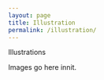 ```yaml
---
layout: page
title: Illustration
permalink: /illustration/
---
```



Illustrations

Images go here innit. 
